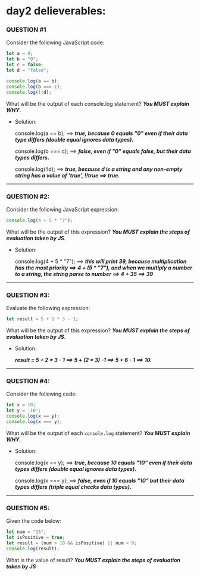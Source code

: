 # day2 delieverables:

### QUESTION #1

Consider the following JavaScript code:

```javascript
let a = 0;
let b = "0";
let c = false;
let d = "false";

console.log(a == b);
console.log(b === c);
console.log(!!d);
```
What will be the output of each console.log statement? **_You MUST explain WHY_**.

- Solution:
  
  console.log(a == b); ==> ***true, because 0 equals "0" even if their data type differs (double equal ignores data types).***

  console.log(b === c); ==> ***false, even if "0" equals false, but their data types differs.***

  console.log(!!d); ==> ***true, because d is a string and any non-empty string has a value of 'true', !!true ==> true.***

-------------------------------------------------------------------

### QUESTION #2:


Consider the following JavaScript expression:

```javascript
console.log(4 + 5 * "7");
```

What will be the output of this expression? **_You MUST explain the steps of evaluation taken by JS_**.

- Solution:

  console.log(4 + 5 * "7"); ==> ***this will print 39, because multiplication has the most priority ==> 4 + (5 * "7"), and when we multiply a number to a string, the string parse to number ==> 4 + 35 ==> 39***

-------------------------------------------------------------------

### QUESTION #3:

Evaluate the following expression:

```javascript
let result = 5 + 2 * 3 - 1;
```

What will be the output of this expression? **_You MUST explain the steps of evaluation taken by JS_**.

- Solution:

  ***result = 5 + 2 * 3 - 1 ==> 5 + (2 * 3) -1 ==> 5 + 6 - 1 ==> 10.***
-------------------------------------------------------------------

### QUESTION #4:

Consider the following code:

```javascript
let x = 10;
let y = '10';
console.log(x == y);
console.log(x === y);
```
What will be the output of each `console.log` statement? **_You MUST explain WHY_**.


- Solution:

  console.log(x == y); ==> ***true, because 10 equals "10" even if their data types differs (double equal ignores data types).***
  
  console.log(x === y); ==> ***false, even if 10 equals "10" but their data types differs (triple equal checks data types).***
-------------------------------------------------------------------

### QUESTION #5:

Given the code below:

```javascript
let num = "15";
let isPositive = true;
let result = (num > 10 && isPositive) || num < 0;
console.log(result);
```

What is the value of result? **_You MUST explain the steps of evaluation taken by JS_**
